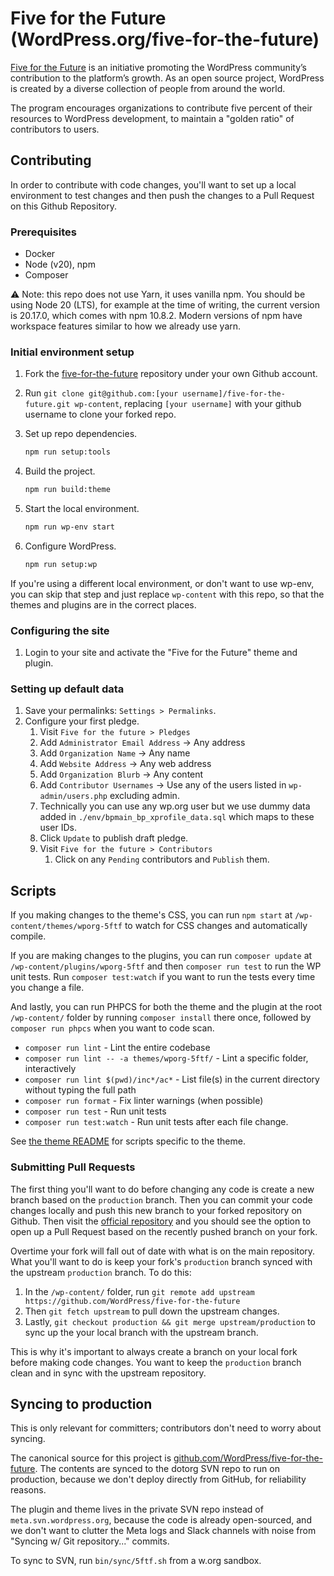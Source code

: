 # Five for the Future (WordPress.org/five-for-the-future)

[Five for the Future](https://wordpress.org/five-for-the-future) is an initiative promoting the WordPress community’s contribution to the platform’s growth. As an open source project, WordPress is created by a diverse collection of people from around the world.

The program encourages organizations to contribute five percent of their resources to WordPress development, to maintain a "golden ratio" of contributors to users.


## Contributing

In order to contribute with code changes, you'll want to set up a local environment to test changes and then push the changes to a Pull Request on this Github Repository.


### Prerequisites

* Docker
* Node (v20), npm
* Composer

⚠️ Note: this repo does not use Yarn, it uses vanilla npm. You should be using Node 20 (LTS), for example at the time of writing, the current version is 20.17.0, which comes with npm 10.8.2. Modern versions of npm have workspace features similar to how we already use yarn.


### Initial environment setup

1. Fork the [five-for-the-future](https://github.com/WordPress/five-for-the-future) repository under your own Github account.
1. Run `git clone git@github.com:[your username]/five-for-the-future.git wp-content`, replacing `[your username]` with your github username to clone your forked repo.
1. Set up repo dependencies.

	```bash
	npm run setup:tools
	```

1. Build the project.

	```bash
	npm run build:theme
	```

1. Start the local environment.

	```bash
	npm run wp-env start
	```

1. Configure WordPress.

	```bash
	npm run setup:wp
	```

If you're using a different local environment, or don't want to use wp-env, you can skip that step and just replace `wp-content` with this repo, so that the themes and plugins are in the correct places.


### Configuring the site

1. Login to your site and activate the "Five for the Future" theme and plugin.


### Setting up default data

1. Save your permalinks: `Settings > Permalinks`.
1. Configure your first pledge.
	1. Visit `Five for the future > Pledges`
	1. Add `Administrator Email Address` -> Any address
	1. Add `Organization Name` -> Any name
	1. Add `Website Address` -> Any web address
	1. Add `Organization Blurb` -> Any content
	1. Add `Contributor Usernames` -> Use any of the users listed in `wp-admin/users.php` excluding admin.
	  1. Technically you can use any wp.org user but we use dummy data added in `./env/bpmain_bp_xprofile_data.sql` which maps to these user IDs.
	1. Click `Update` to publish draft pledge. 
	1. Visit `Five for the future > Contributors`
		1. Click on any `Pending` contributors and `Publish` them.

## Scripts

If you making changes to the theme's CSS, you can run `npm start` at `/wp-content/themes/wporg-5ftf` to watch for CSS changes and automatically compile.

If you are making changes to the plugins, you can run `composer update` at `/wp-content/plugins/wporg-5ftf` and then `composer run test` to run the WP unit tests. Run `composer test:watch` if you want to run the tests every time you change a file.

And lastly, you can run PHPCS for both the theme and the plugin at the root `/wp-content/` folder by running `composer install` there once, followed by `composer run phpcs` when you want to code scan.


* `composer run lint` - Lint the entire codebase
* `composer run lint -- -a themes/wporg-5ftf/` - Lint a specific folder, interactively
* `composer run lint $(pwd)/inc*/ac*` - List file(s) in the current directory without typing the full path
* `composer run format` - Fix linter warnings (when possible)
* `composer run test` - Run unit tests
* `composer run test:watch` - Run unit tests after each file change.

See [the theme README](./themes/wporg-5ftf/README.md) for scripts specific to the theme.



### Submitting Pull Requests

The first thing you'll want to do before changing any code is create a new branch based on the `production` branch. Then you can commit your code changes locally and push this new branch to your forked repository on Github. Then visit the [official repository](https://github.com/WordPress/five-for-the-future/) and you should see the option to open up a Pull Request based on the recently pushed branch on your fork.

Overtime your fork will fall out of date with what is on the main repository. What you'll want to do is keep your fork's `production` branch synced with the upstream `production` branch. To do this:

1) In the `/wp-content/` folder, run `git remote add upstream https://github.com/WordPress/five-for-the-future`
2) Then `git fetch upstream` to pull down the upstream changes.
3) Lastly, `git checkout production && git merge upstream/production` to sync up the your local branch with the upstream branch.

This is why it's important to always create a branch on your local fork before making code changes. You want to keep the `production` branch clean and in sync with the upstream repository.


## Syncing to production

This is only relevant for committers; contributors don't need to worry about syncing.

The canonical source for this project is [github.com/WordPress/five-for-the-future](https://github.com/WordPress/five-for-the-future). The contents are synced to the dotorg SVN repo to run on production, because we don't deploy directly from GitHub, for reliability reasons.

The plugin and theme lives in the private SVN repo instead of `meta.svn.wordpress.org`, because the code is already open-sourced, and we don't want to clutter the Meta logs and Slack channels with noise from "Syncing w/ Git repository..." commits.

To sync to SVN, run `bin/sync/5ftf.sh` from a w.org sandbox.
